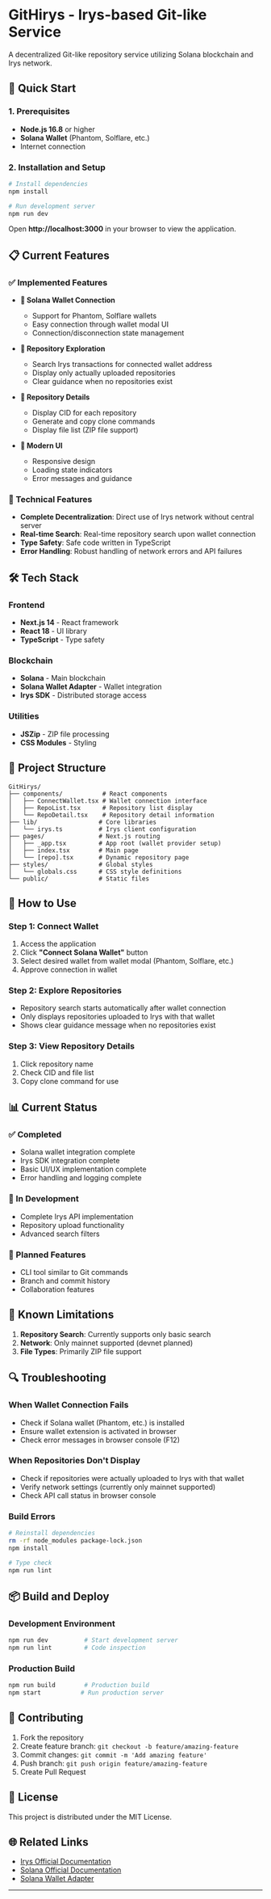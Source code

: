 # GitHirys - Irys-based Git-like Service

A decentralized Git-like repository service utilizing Solana blockchain and Irys network.

## 🚀 Quick Start

### 1. Prerequisites

- **Node.js 16.8** or higher
- **Solana Wallet** (Phantom, Solflare, etc.)
- Internet connection

### 2. Installation and Setup

```bash
# Install dependencies
npm install

# Run development server
npm run dev
```

Open **http://localhost:3000** in your browser to view the application.

## 📋 Current Features

### ✅ Implemented Features

- **🔗 Solana Wallet Connection**
  - Support for Phantom, Solflare wallets
  - Easy connection through wallet modal UI
  - Connection/disconnection state management

- **📂 Repository Exploration**
  - Search Irys transactions for connected wallet address
  - Display only actually uploaded repositories
  - Clear guidance when no repositories exist

- **📄 Repository Details**
  - Display CID for each repository
  - Generate and copy clone commands
  - Display file list (ZIP file support)

- **🎨 Modern UI**
  - Responsive design
  - Loading state indicators
  - Error messages and guidance

### 🔧 Technical Features

- **Complete Decentralization**: Direct use of Irys network without central server
- **Real-time Search**: Real-time repository search upon wallet connection
- **Type Safety**: Safe code written in TypeScript
- **Error Handling**: Robust handling of network errors and API failures

## 🛠 Tech Stack

### Frontend
- **Next.js 14** - React framework
- **React 18** - UI library
- **TypeScript** - Type safety

### Blockchain
- **Solana** - Main blockchain
- **Solana Wallet Adapter** - Wallet integration
- **Irys SDK** - Distributed storage access

### Utilities
- **JSZip** - ZIP file processing
- **CSS Modules** - Styling

## 📁 Project Structure

```
GitHirys/
├── components/           # React components
│   ├── ConnectWallet.tsx # Wallet connection interface
│   ├── RepoList.tsx      # Repository list display
│   └── RepoDetail.tsx    # Repository detail information
├── lib/                 # Core libraries
│   └── irys.ts          # Irys client configuration
├── pages/               # Next.js routing
│   ├── _app.tsx         # App root (wallet provider setup)
│   ├── index.tsx        # Main page
│   └── [repo].tsx       # Dynamic repository page
├── styles/              # Global styles
│   └── globals.css      # CSS style definitions
└── public/              # Static files
```

## 🎯 How to Use

### Step 1: Connect Wallet
1. Access the application
2. Click **"Connect Solana Wallet"** button
3. Select desired wallet from wallet modal (Phantom, Solflare, etc.)
4. Approve connection in wallet

### Step 2: Explore Repositories
- Repository search starts automatically after wallet connection
- Only displays repositories uploaded to Irys with that wallet
- Shows clear guidance message when no repositories exist

### Step 3: View Repository Details
1. Click repository name
2. Check CID and file list
3. Copy clone command for use

## 📊 Current Status

### ✅ Completed
- Solana wallet integration complete
- Irys SDK integration complete
- Basic UI/UX implementation complete
- Error handling and logging complete

### 🚧 In Development
- Complete Irys API implementation
- Repository upload functionality
- Advanced search filters

### 🔮 Planned Features
- CLI tool similar to Git commands
- Branch and commit history
- Collaboration features

## 🐛 Known Limitations

1. **Repository Search**: Currently supports only basic search
2. **Network**: Only mainnet supported (devnet planned)
3. **File Types**: Primarily ZIP file support

## 🔍 Troubleshooting

### When Wallet Connection Fails
- Check if Solana wallet (Phantom, etc.) is installed
- Ensure wallet extension is activated in browser
- Check error messages in browser console (F12)

### When Repositories Don't Display
- Check if repositories were actually uploaded to Irys with that wallet
- Verify network settings (currently only mainnet supported)
- Check API call status in browser console

### Build Errors
```bash
# Reinstall dependencies
rm -rf node_modules package-lock.json
npm install

# Type check
npm run lint
```

## 📦 Build and Deploy

### Development Environment
```bash
npm run dev          # Start development server
npm run lint         # Code inspection
```

### Production Build
```bash
npm run build        # Production build
npm start           # Run production server
```

## 🤝 Contributing

1. Fork the repository
2. Create feature branch: `git checkout -b feature/amazing-feature`
3. Commit changes: `git commit -m 'Add amazing feature'`
4. Push branch: `git push origin feature/amazing-feature`
5. Create Pull Request

## 📄 License

This project is distributed under the MIT License.

## 🌐 Related Links

- [Irys Official Documentation](https://docs.irys.xyz)
- [Solana Official Documentation](https://docs.solana.com)
- [Solana Wallet Adapter](https://github.com/solana-labs/wallet-adapter)

---
